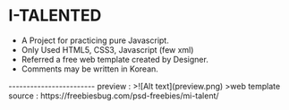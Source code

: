 # I-TALENTED
<ul>
<li>A Project for practicing pure Javascript.</li>
<li>Only Used HTML5, CSS3, Javascript (few xml)</li>
<li>Referred a free web template created by Designer.</li>
<li>Comments may be written in Korean.</li>
</ul>
------------------------
preview :
>![Alt text](preview.png)
>web template source : https://freebiesbug.com/psd-freebies/mi-talent/